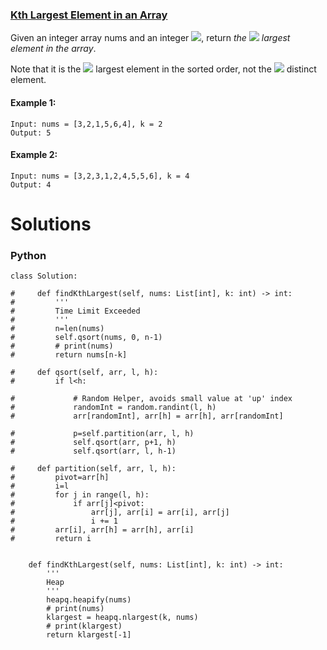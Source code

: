 ### [Kth Largest Element in an Array](https://leetcode.com/problems/kth-largest-element-in-an-array/) <br>

Given an integer array nums and an integer <img src="https://render.githubusercontent.com/render/math?math=k">, return *the* <img src="https://render.githubusercontent.com/render/math?math=k^{th}"> *largest element in the array*.

Note that it is the <img src="https://render.githubusercontent.com/render/math?math=k^{th}"> largest element in the sorted order, not the <img src="https://render.githubusercontent.com/render/math?math=k^{th}"> distinct element.



#### Example 1:

```
Input: nums = [3,2,1,5,6,4], k = 2
Output: 5

```

#### Example 2:

```
Input: nums = [3,2,3,1,2,4,5,5,6], k = 4
Output: 4

```

# Solutions

### Python
```
class Solution:
    
#     def findKthLargest(self, nums: List[int], k: int) -> int:
#         '''
#         Time Limit Exceeded
#         '''
#         n=len(nums)
#         self.qsort(nums, 0, n-1)
#         # print(nums)
#         return nums[n-k]
    
#     def qsort(self, arr, l, h):
#         if l<h:
            
#             # Random Helper, avoids small value at 'up' index
#             randomInt = random.randint(l, h)
#             arr[randomInt], arr[h] = arr[h], arr[randomInt]
            
#             p=self.partition(arr, l, h)
#             self.qsort(arr, p+1, h)
#             self.qsort(arr, l, h-1)
            
#     def partition(self, arr, l, h):
#         pivot=arr[h]
#         i=l
#         for j in range(l, h):
#             if arr[j]<pivot:
#                 arr[j], arr[i] = arr[i], arr[j]
#                 i += 1
#         arr[i], arr[h] = arr[h], arr[i]
#         return i
                
        
    def findKthLargest(self, nums: List[int], k: int) -> int:
        '''
        Heap
        '''
        heapq.heapify(nums)
        # print(nums)
        klargest = heapq.nlargest(k, nums)
        # print(klargest)
        return klargest[-1]

```
